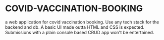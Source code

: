 # COVID-VACCINATION-BOOKING
a web application for covid vaccination booking. Use any tech stack for the backend and db. A basic UI made outta HTML and CSS is expected. Submissions with a  plain console based CRUD app won't be entertained.
